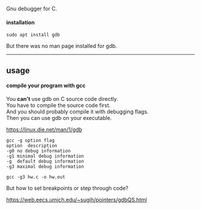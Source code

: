 Gnu debugger for C.

#### installation

```
sudo apt install gdb
```

But there was no man page installed for gdb.

***

## usage

#### compile your program with gcc

You **can't** use gdb on C source code directly.\
You have to compile the source code first.\
And you should probably compile it with debugging flags.\
Then you can use gdb on your executable.

https://linux.die.net/man/1/gdb

```
gcc -g option flag
option	description
-g0	no debug information
-g1	minimal debug information
-g	default debug information
-g3	maximal debug information
```

```
gcc -g3 hw.c -o hw.out
```

But how to set breakpoints or step through code?

https://web.eecs.umich.edu/~sugih/pointers/gdbQS.html

